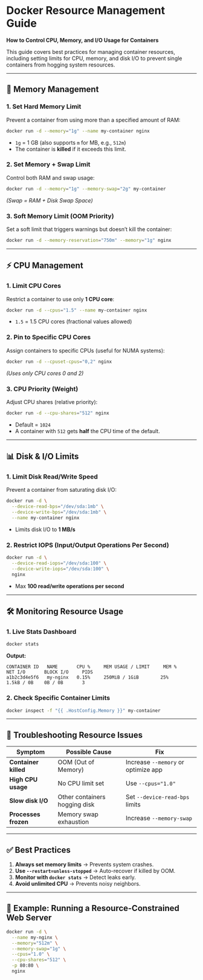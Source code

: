 # Docker Resource Management Guide  
**How to Control CPU, Memory, and I/O Usage for Containers**  

This guide covers best practices for managing container resources, including setting limits for CPU, memory, and disk I/O to prevent single containers from hogging system resources.  

---

## 🧠 **Memory Management**  

### **1. Set Hard Memory Limit**  
Prevent a container from using more than a specified amount of RAM:  
```bash
docker run -d --memory="1g" --name my-container nginx
```  
- `1g` = 1 GB (also supports `m` for MB, e.g., `512m`)  
- The container is **killed** if it exceeds this limit.  

### **2. Set Memory + Swap Limit**  
Control both RAM and swap usage:  
```bash
docker run -d --memory="1g" --memory-swap="2g" my-container
```  
*(Swap = RAM + Disk Swap Space)*  

### **3. Soft Memory Limit (OOM Priority)**  
Set a soft limit that triggers warnings but doesn’t kill the container:  
```bash
docker run -d --memory-reservation="750m" --memory="1g" nginx
```  

---

## ⚡ **CPU Management**  

### **1. Limit CPU Cores**  
Restrict a container to use only **1 CPU core**:  
```bash
docker run -d --cpus="1.5" --name my-container nginx
```  
- `1.5` = 1.5 CPU cores (fractional values allowed)  

### **2. Pin to Specific CPU Cores**  
Assign containers to specific CPUs (useful for NUMA systems):  
```bash
docker run -d --cpuset-cpus="0,2" nginx
```  
*(Uses only CPU cores 0 and 2)*  

### **3. CPU Priority (Weight)**  
Adjust CPU shares (relative priority):  
```bash
docker run -d --cpu-shares="512" nginx
```  
- Default = `1024`  
- A container with `512` gets **half** the CPU time of the default.  

---

## 📊 **Disk & I/O Limits**  

### **1. Limit Disk Read/Write Speed**  
Prevent a container from saturating disk I/O:  
```bash
docker run -d \
  --device-read-bps="/dev/sda:1mb" \
  --device-write-bps="/dev/sda:1mb" \
  --name my-container nginx
```  
- Limits disk I/O to **1 MB/s**  

### **2. Restrict IOPS (Input/Output Operations Per Second)**  
```bash
docker run -d \
  --device-read-iops="/dev/sda:100" \
  --device-write-iops="/dev/sda:100" \
  nginx
```  
- Max **100 read/write operations per second**  

---

## 🛠️ **Monitoring Resource Usage**  

### **1. Live Stats Dashboard**  
```bash
docker stats
```  
**Output:**  
```
CONTAINER ID   NAME       CPU %     MEM USAGE / LIMIT     MEM %     NET I/O       BLOCK I/O     PIDS
a1b2c3d4e5f6   my-nginx   0.15%     250MiB / 1GiB        25%       1.5kB / 0B    0B / 0B       3
```  

### **2. Check Specific Container Limits**  
```bash
docker inspect -f "{{ .HostConfig.Memory }}" my-container
```  

---

## 🚨 **Troubleshooting Resource Issues**  

| Symptom | Possible Cause | Fix |
|---------|---------------|-----|
| **Container killed** | OOM (Out of Memory) | Increase `--memory` or optimize app |
| **High CPU usage** | No CPU limit set | Use `--cpus="1.0"` |
| **Slow disk I/O** | Other containers hogging disk | Set `--device-read-bps` limits |
| **Processes frozen** | Memory swap exhaustion | Increase `--memory-swap` |

---

## ✅ **Best Practices**  

1. **Always set memory limits** → Prevents system crashes.  
2. **Use `--restart=unless-stopped`** → Auto-recover if killed by OOM.  
3. **Monitor with `docker stats`** → Detect leaks early.  
4. **Avoid unlimited CPU** → Prevents noisy neighbors.  

---

## 🎯 **Example: Running a Resource-Constrained Web Server**  
```bash
docker run -d \
  --name my-nginx \
  --memory="512m" \
  --memory-swap="1g" \
  --cpus="1.0" \
  --cpu-shares="512" \
  -p 80:80 \
  nginx
```

